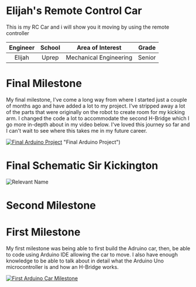 # Elijah's Remote Control Car
This is my RC Car and i will show you it moving by using the remote controller

| **Engineer** | **School** | **Area of Interest** | **Grade** |
|:--:|:--:|:--:|:--:|
| Elijah | Uprep | Mechanical Engineering | Senior 


# Final Milestone

My final milestone, I've come a long way from where I started just a couple of months ago and have added a lot to my project. I've stripped away a lot of the parts that were originally on the robot to create room for my kicking arm. I changed the code a lot to accommodate the second H-Bridge which I go more in-depth about in my video below. I've loved this journey so far and I can't wait to see where this takes me in my future career.

[![Final Arduino Project](https://res.cloudinary.com/marcomontalbano/image/upload/v1701931150/video_to_markdown/images/youtube--gc-W_yccmQE-c05b58ac6eb4c4700831b2b3070cd403.jpg)](https://www.youtube.com/watch?v=gc-W_yccmQE "Elijah's Final Milestone") "Final Arduino Project")

# Final Schematic Sir Kickington 
![Relevant Name](https://live.staticflickr.com/65535/52833486018_300de50504_h.jpg)

# Second Milestone 

# First Milestone
  

My first milestone was being able to first build the Adruino car, then, be able to code using Arduino IDE allowing the car to move. I also have enough knowledge to be able to talk about in detail what the Arduino Uno microcontroller is and how an H-Bridge works.

[![First Arduino Car Milestone](https://res.cloudinary.com/marcomontalbano/image/upload/v1701931315/video_to_markdown/images/youtube--J-u9MNxvZ0E-c05b58ac6eb4c4700831b2b3070cd403.jpg)](https://www.youtube.com/watch?v=J-u9MNxvZ0E "Elijah's First Milestone")
